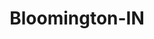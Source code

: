 ---
title: Bloomington-IN
slug: bloomington-in
f_state:
- cms/state/indiana.md
f_locations:
- cms/payday-loan/act-enterprise-957.md
- cms/payday-loan/act-enterprises-inc-960.md
- cms/payday-loan/act-enterprises-inc-962.md
- cms/payday-loan/advance-america-3179.md
- cms/payday-loan/cash-tyme-8858.md
- cms/payday-loan/cash-tyme-8872.md
- cms/payday-loan/cash-tyme-8925.md
- cms/payday-loan/cashland-9143.md
- cms/payday-loan/check-go-9780.md
- cms/payday-loan/check-into-cash-11835.md
- cms/payday-loan/check-into-cash-indiana-llc-13174.md
- cms/payday-loan/coinstart-inc-15123.md
- cms/payday-loan/united-commerce-bank-28194.md
updated-on: '2024-05-30T13:41:28.615Z'
created-on: '2024-05-30T13:41:28.615Z'
published-on: '2024-05-30T13:54:32.469Z'
f_city: Bloomington
layout: '[city].html'
tags: city
---